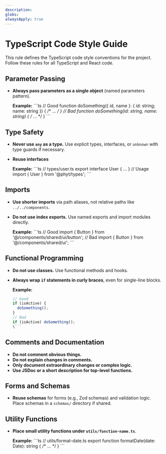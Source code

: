 ```yaml
---
description: 
globs: 
alwaysApply: true
---
```


# TypeScript Code Style Guide

This rule defines the TypeScript code style conventions for the project. Follow these rules for all TypeScript and React code.

## Parameter Passing

- **Always pass parameters as a single object** (named parameters pattern).

  **Example:**
  \```ts
  // Good
  function doSomething({ id, name }: { id: string; name: string }) { /* ... */ }
  // Bad
  function doSomething(id: string, name: string) { /* ... */ }
  \```

## Type Safety

- **Never use `any` as a type.** Use explicit types, interfaces, or `unknown` with type guards if necessary.
- **Reuse interfaces**

  **Example:**
  \```ts
  // types/user.ts
  export interface User { ... }
  // Usage
  import { User } from '@phyt/types';
  \```

## Imports

- **Use shorter imports** via path aliases, not relative paths like `../../components`.
- **Do not use index exports.** Use named exports and import modules directly.

  **Example:**
  \```ts
  // Good
  import { Button } from '@/components/shared/ui/button';
  // Bad
  import { Button } from '@/components/shared/ui';
  \```

## Functional Programming

- **Do not use classes.** Use functional methods and hooks.
- **Always wrap `if` statements in curly braces**, even for single-line blocks.

  **Example:**
  ```ts
  // Good
  if (isActive) {
    doSomething();
  }
  // Bad
  if (isActive) doSomething();
  \```

## Comments and Documentation

- **Do not comment obvious things.**
- **Do not explain changes in comments.**
- **Only document extraordinary changes or complex logic.**
- **Use JSDoc or a short description for top-level functions.**

## Forms and Schemas

- **Reuse schemas** for forms (e.g., Zod schemas) and validation logic. Place schemas in a `schemas/` directory if shared.

## Utility Functions

- **Place small utility functions under `utils/function-name.ts`**.

  **Example:**
  \```ts
  // utils/format-date.ts
  export function formatDate(date: Date): string { /* ... */ }
  \```

